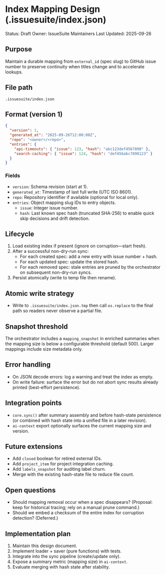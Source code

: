 # Index Mapping Design (.issuesuite/index.json)

Status: Draft
Owner: IssueSuite Maintainers
Last Updated: 2025-09-26

## Purpose

Maintain a durable mapping from `external_id` (spec slug) to GitHub issue number to preserve continuity when titles change and to accelerate lookups.

## File path

`.issuesuite/index.json`

## Format (version 1)

```json
{
  "version": 1,
  "generated_at": "2025-09-26T12:00:00Z",
  "repo": "<owner>/<repo>",
  "entries": {
    "api-timeouts": { "issue": 123, "hash": "abc123def4567890" },
    "search-caching": { "issue": 124, "hash": "def456abc7890123" }
  }
}
```

### Fields

- `version`: Schema revision (start at 1).
- `generated_at`: Timestamp of last full write (UTC ISO 8601).
- `repo`: Repository identifier if available (optional for local only).
- `entries`: Object mapping slug IDs to entry objects.
  - `issue`: Integer issue number.
  - `hash`: Last known spec hash (truncated SHA-256) to enable quick skip decisions and drift detection.

## Lifecycle

1. Load existing index if present (ignore on corruption—start fresh).
2. After a successful non-dry-run sync:
   - For each created spec: add a new entry with issue number + hash.
   - For each updated spec: update the stored hash.
   - For each removed spec: stale entries are pruned by the orchestrator on subsequent non-dry-run syncs.
3. Persist atomically (write to temp file then rename).

## Atomic write strategy

- Write to `.issuesuite/index.json.tmp` then call `os.replace` to the final path so readers never observe a partial file.

## Snapshot threshold

The orchestrator includes a `mapping_snapshot` in enriched summaries when the mapping size is below a configurable threshold (default 500). Larger mappings include size metadata only.

## Error handling

- On JSON decode errors: log a warning and treat the index as empty.
- On write failure: surface the error but do not abort sync results already printed (best-effort persistence).

## Integration points

- `core.sync()` after summary assembly and before hash-state persistence (or combined with hash state into a unified file in a later revision).
- `ai-context` export optionally surfaces the current mapping size and version.

## Future extensions

- Add `closed` boolean for retired external IDs.
- Add `project_item` for project integration caching.
- Add `labels_snapshot` for auditing label churn.
- Merge with the existing hash-state file to reduce file count.

## Open questions

- Should mapping removal occur when a spec disappears? (Proposal: keep for historical tracing; rely on a manual prune command.)
- Should we embed a checksum of the entire index for corruption detection? (Deferred.)

## Implementation plan

1. Maintain this design document.
2. Implement loader + saver (pure functions) with tests.
3. Integrate into the sync pipeline (create/update only).
4. Expose a summary metric (mapping size) in `ai-context`.
5. Evaluate merging with hash state after stability.
